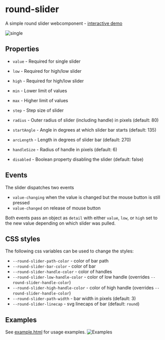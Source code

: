 # round-slider

A simple round slider webcomponent - [interactive demo](https://rawcdn.githack.com/thomasloven/round-slider/master/example.html)

![single](https://user-images.githubusercontent.com/1299821/64284907-e48d9100-cf5a-11e9-99ed-07afbfb1eada.png)

## Properties


- `value` - Required for single slider
- `low` - Required for high/low slider
- `high` - Required for high/low slider

- `min` - Lower limit of values
- `max` - Higher limit of values
- `step` - Step size of slider

- `radius` - Outer radius of slider (including handle) in pixels (default: 80)
- `startAngle` - Angle in degrees at which slider bar starts (default: 135)
- `arcLength` - Length in degrees of slider bar (default: 270)

- `handleSize` - Radius of handle in pixels (default: 6)
- `disabled` - Boolean property disabling the slider (default: false)


## Events

The slider dispatches two events

- `value-changing` when the value is changed but the mouse button is still pressed
- `value-changed` on release of mouse button

Both events pass an object as `detail` with either `value`, `low`, or `high` set to the new value depending on which slider was pulled.

## CSS styles

The following css variables can be used to change the styles:

- `--round-slider-path-color` - color of bar path
- `--round-slider-bar-color` - color of bar
- `--round-slider-handle-color` - color of handles
- `--round-slider-low-handle-color` - color of low handle (overrides `--round-slider-handle-color`)
- `--round-slider-high-handle-color` - color of high handle (overrides `--round-slider-handle-color`)
- `--round-slider-path-width` - bar width in pixels (default: 3)
- `--round-slider-linecap` - svg linecaps of bar (default: `round`)

## Examples
See [example.html](https://rawcdn.githack.com/thomasloven/round-slider/04aa9dfce1e4fa0c9813cf0cef5fb7b3dd5f8129/example.html) for usage examples.
![Examples](https://user-images.githubusercontent.com/1299821/64284861-c9bb1c80-cf5a-11e9-830f-11951f84596d.png)
